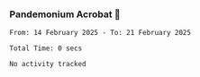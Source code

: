 ### Pandemonium Acrobat 🤸

<!--START_SECTION:waka-->

```all_time
From: 14 February 2025 - To: 21 February 2025

Total Time: 0 secs

No activity tracked
```

<!--END_SECTION:waka-->
